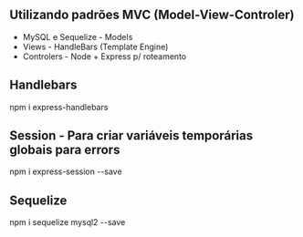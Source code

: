 ## Utilizando padrões MVC (Model-View-Controler)
- MySQL e Sequelize - Models
- Views - HandleBars (Template Engine)
- Controlers - Node + Express p/ roteamento

## Handlebars
npm i express-handlebars

## Session - Para criar variáveis temporárias globais para errors 
npm i express-session --save

## Sequelize
npm i sequelize mysql2 --save
